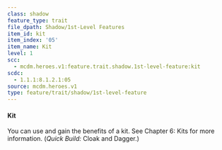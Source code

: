 ```yaml
---
class: shadow
feature_type: trait
file_dpath: Shadow/1st-Level Features
item_id: kit
item_index: '05'
item_name: Kit
level: 1
scc:
  - mcdm.heroes.v1:feature.trait.shadow.1st-level-feature:kit
scdc:
  - 1.1.1:8.1.2.1:05
source: mcdm.heroes.v1
type: feature/trait/shadow/1st-level-feature
---
```


#### Kit

You can use and gain the benefits of a kit. See Chapter 6: Kits for more information. (*Quick Build:* Cloak and Dagger.)
